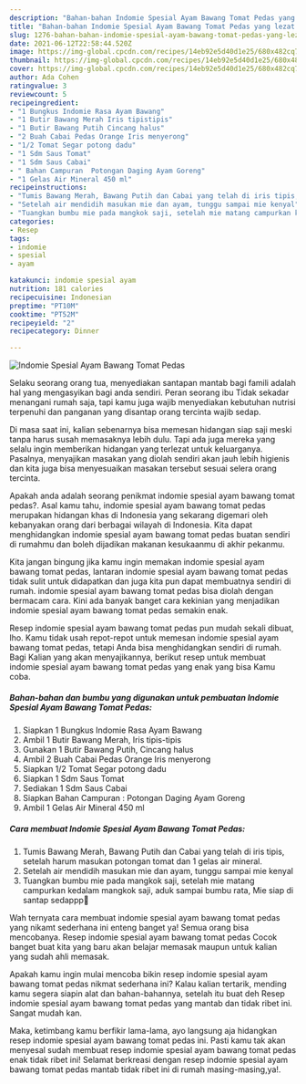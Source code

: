 ```yaml
---
description: "Bahan-bahan Indomie Spesial Ayam Bawang Tomat Pedas yang lezat dan Mudah Dibuat"
title: "Bahan-bahan Indomie Spesial Ayam Bawang Tomat Pedas yang lezat dan Mudah Dibuat"
slug: 1276-bahan-bahan-indomie-spesial-ayam-bawang-tomat-pedas-yang-lezat-dan-mudah-dibuat
date: 2021-06-12T22:58:44.520Z
image: https://img-global.cpcdn.com/recipes/14eb92e5d40d1e25/680x482cq70/indomie-spesial-ayam-bawang-tomat-pedas-foto-resep-utama.jpg
thumbnail: https://img-global.cpcdn.com/recipes/14eb92e5d40d1e25/680x482cq70/indomie-spesial-ayam-bawang-tomat-pedas-foto-resep-utama.jpg
cover: https://img-global.cpcdn.com/recipes/14eb92e5d40d1e25/680x482cq70/indomie-spesial-ayam-bawang-tomat-pedas-foto-resep-utama.jpg
author: Ada Cohen
ratingvalue: 3
reviewcount: 5
recipeingredient:
- "1 Bungkus Indomie Rasa Ayam Bawang"
- "1 Butir Bawang Merah Iris tipistipis"
- "1 Butir Bawang Putih Cincang halus"
- "2 Buah Cabai Pedas Orange Iris menyerong"
- "1/2 Tomat Segar potong dadu"
- "1 Sdm Saus Tomat"
- "1 Sdm Saus Cabai"
- " Bahan Campuran  Potongan Daging Ayam Goreng"
- "1 Gelas Air Mineral 450 ml"
recipeinstructions:
- "Tumis Bawang Merah, Bawang Putih dan Cabai yang telah di iris tipis, setelah harum masukan potongan tomat dan 1 gelas air mineral."
- "Setelah air mendidih masukan mie dan ayam, tunggu sampai mie kenyal"
- "Tuangkan bumbu mie pada mangkok saji, setelah mie matang campurkan kedalam mangkok saji, aduk sampai bumbu rata, Mie siap di santap sedappp🤤"
categories:
- Resep
tags:
- indomie
- spesial
- ayam

katakunci: indomie spesial ayam 
nutrition: 181 calories
recipecuisine: Indonesian
preptime: "PT10M"
cooktime: "PT52M"
recipeyield: "2"
recipecategory: Dinner

---
```



![Indomie Spesial Ayam Bawang Tomat Pedas](https://img-global.cpcdn.com/recipes/14eb92e5d40d1e25/680x482cq70/indomie-spesial-ayam-bawang-tomat-pedas-foto-resep-utama.jpg)

Selaku seorang orang tua, menyediakan santapan mantab bagi famili adalah hal yang mengasyikan bagi anda sendiri. Peran seorang ibu Tidak sekadar menangani rumah saja, tapi kamu juga wajib menyediakan kebutuhan nutrisi terpenuhi dan panganan yang disantap orang tercinta wajib sedap.

Di masa  saat ini, kalian sebenarnya bisa memesan hidangan siap saji meski tanpa harus susah memasaknya lebih dulu. Tapi ada juga mereka yang selalu ingin memberikan hidangan yang terlezat untuk keluarganya. Pasalnya, menyajikan masakan yang diolah sendiri akan jauh lebih higienis dan kita juga bisa menyesuaikan masakan tersebut sesuai selera orang tercinta. 



Apakah anda adalah seorang penikmat indomie spesial ayam bawang tomat pedas?. Asal kamu tahu, indomie spesial ayam bawang tomat pedas merupakan hidangan khas di Indonesia yang sekarang digemari oleh kebanyakan orang dari berbagai wilayah di Indonesia. Kita dapat menghidangkan indomie spesial ayam bawang tomat pedas buatan sendiri di rumahmu dan boleh dijadikan makanan kesukaanmu di akhir pekanmu.

Kita jangan bingung jika kamu ingin memakan indomie spesial ayam bawang tomat pedas, lantaran indomie spesial ayam bawang tomat pedas tidak sulit untuk didapatkan dan juga kita pun dapat membuatnya sendiri di rumah. indomie spesial ayam bawang tomat pedas bisa diolah dengan bermacam cara. Kini ada banyak banget cara kekinian yang menjadikan indomie spesial ayam bawang tomat pedas semakin enak.

Resep indomie spesial ayam bawang tomat pedas pun mudah sekali dibuat, lho. Kamu tidak usah repot-repot untuk memesan indomie spesial ayam bawang tomat pedas, tetapi Anda bisa menghidangkan sendiri di rumah. Bagi Kalian yang akan menyajikannya, berikut resep untuk membuat indomie spesial ayam bawang tomat pedas yang enak yang bisa Kamu coba.

<!--inarticleads1-->

##### Bahan-bahan dan bumbu yang digunakan untuk pembuatan Indomie Spesial Ayam Bawang Tomat Pedas:

1. Siapkan 1 Bungkus Indomie Rasa Ayam Bawang
1. Ambil 1 Butir Bawang Merah, Iris tipis-tipis
1. Gunakan 1 Butir Bawang Putih, Cincang halus
1. Ambil 2 Buah Cabai Pedas Orange Iris menyerong
1. Siapkan 1/2 Tomat Segar potong dadu
1. Siapkan 1 Sdm Saus Tomat
1. Sediakan 1 Sdm Saus Cabai
1. Siapkan  Bahan Campuran : Potongan Daging Ayam Goreng
1. Ambil 1 Gelas Air Mineral 450 ml




<!--inarticleads2-->

##### Cara membuat Indomie Spesial Ayam Bawang Tomat Pedas:

1. Tumis Bawang Merah, Bawang Putih dan Cabai yang telah di iris tipis, setelah harum masukan potongan tomat dan 1 gelas air mineral.
1. Setelah air mendidih masukan mie dan ayam, tunggu sampai mie kenyal
1. Tuangkan bumbu mie pada mangkok saji, setelah mie matang campurkan kedalam mangkok saji, aduk sampai bumbu rata, Mie siap di santap sedappp🤤




Wah ternyata cara membuat indomie spesial ayam bawang tomat pedas yang nikamt sederhana ini enteng banget ya! Semua orang bisa mencobanya. Resep indomie spesial ayam bawang tomat pedas Cocok banget buat kita yang baru akan belajar memasak maupun untuk kalian yang sudah ahli memasak.

Apakah kamu ingin mulai mencoba bikin resep indomie spesial ayam bawang tomat pedas nikmat sederhana ini? Kalau kalian tertarik, mending kamu segera siapin alat dan bahan-bahannya, setelah itu buat deh Resep indomie spesial ayam bawang tomat pedas yang mantab dan tidak ribet ini. Sangat mudah kan. 

Maka, ketimbang kamu berfikir lama-lama, ayo langsung aja hidangkan resep indomie spesial ayam bawang tomat pedas ini. Pasti kamu tak akan menyesal sudah membuat resep indomie spesial ayam bawang tomat pedas enak tidak ribet ini! Selamat berkreasi dengan resep indomie spesial ayam bawang tomat pedas mantab tidak ribet ini di rumah masing-masing,ya!.

